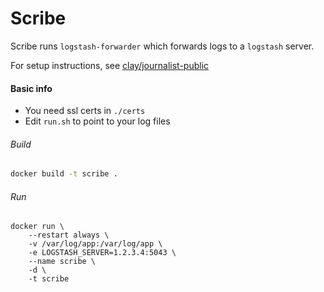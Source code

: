 # Scribe
Scribe runs `logstash-forwarder` which forwards logs to a `logstash` server.

For setup instructions, see [clay/journalist-public](https://github.com/claydotio/journalist-public)

#### Basic info

  - You need ssl certs in `./certs`
  - Edit `run.sh` to point to your log files

###### Build

```bash
docker build -t scribe .
```

###### Run

```
docker run \
    --restart always \
    -v /var/log/app:/var/log/app \
    -e LOGSTASH_SERVER=1.2.3.4:5043 \
    --name scribe \
    -d \
    -t scribe
```
